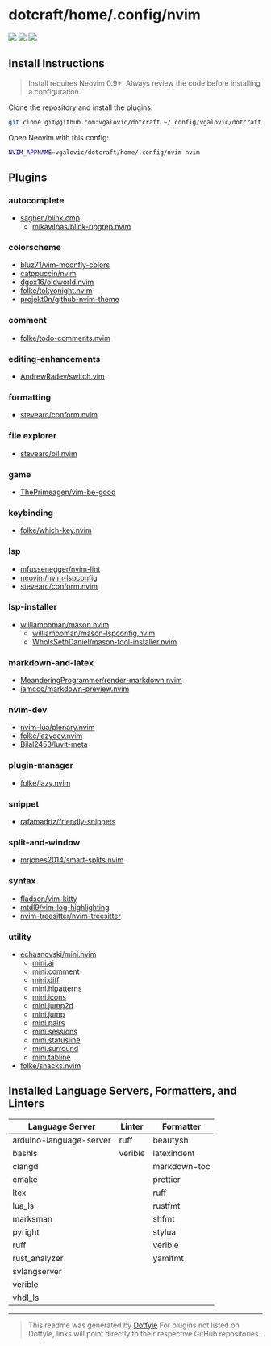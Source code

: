 # dotcraft/home/.config/nvim

<a href="https://dotfyle.com/vgalovic/dotcraft-home-config-nvim"><img src="https://dotfyle.com/vgalovic/dotcraft-home-config-nvim/badges/plugins?style=flat" /></a>
<a href="https://dotfyle.com/vgalovic/dotcraft-home-config-nvim"><img src="https://dotfyle.com/vgalovic/dotcraft-home-config-nvim/badges/leaderkey?style=flat" /></a>
<a href="https://dotfyle.com/vgalovic/dotcraft-home-config-nvim"><img src="https://dotfyle.com/vgalovic/dotcraft-home-config-nvim/badges/plugin-manager?style=flat" /></a>

## Install Instructions

> Install requires Neovim 0.9+. Always review the code before installing a configuration.

Clone the repository and install the plugins:

```sh
git clone git@github.com:vgalovic/dotcraft ~/.config/vgalovic/dotcraft
```

Open Neovim with this config:

```sh
NVIM_APPNAME=vgalovic/dotcraft/home/.config/nvim nvim
```

## Plugins

### autocomplete

- [saghen/blink.cmp](https://dotfyle.com/plugins/Saghen/blink.cmp)
  - [mikavilpas/blink-ripgrep.nvim](https://dotfyle.com/plugins/mikavilpas/blink-ripgrep.nvim)

### colorscheme

- [bluz71/vim-moonfly-colors](https://dotfyle.com/plugins/bluz71/vim-moonfly-colors)
- [catppuccin/nvim](https://dotfyle.com/plugins/catppuccin/nvim)
- [dgox16/oldworld.nvim](https://dotfyle.com/plugins/dgox16/oldworld.nvim)
- [folke/tokyonight.nvim](https://dotfyle.com/plugins/folke/tokyonight.nvim)
- [projekt0n/github-nvim-theme](https://dotfyle.com/plugins/projekt0n/github-nvim-theme)

### comment

- [folke/todo-comments.nvim](https://dotfyle.com/plugins/folke/todo-comments.nvim)

### editing-enhancements

- [AndrewRadev/switch.vim](https://github.com/AndrewRadev/switch.vim)

### formatting

- [stevearc/conform.nvim](https://dotfyle.com/plugins/stevearc/conform.nvim)

### file explorer

- [stevearc/oil.nvim](https://dotfyle.com/plugins/stevearc/oil.nvim)

### game

- [ThePrimeagen/vim-be-good](https://dotfyle.com/plugins/ThePrimeagen/vim-be-good)

### keybinding

- [folke/which-key.nvim](https://dotfyle.com/plugins/folke/which-key.nvim)

### lsp

- [mfussenegger/nvim-lint](https://dotfyle.com/plugins/mfussenegger/nvim-lint)
- [neovim/nvim-lspconfig](https://dotfyle.com/plugins/neovim/nvim-lspconfig)
- [stevearc/conform.nvim](https://dotfyle.com/plugins/stevearc/conform.nvim)

### lsp-installer

- [williamboman/mason.nvim](https://dotfyle.com/plugins/williamboman/mason.nvim)
  - [williamboman/mason-lspconfig.nvim](https://github.com/williamboman/mason-lspconfig.nvim)
  - [WhoIsSethDaniel/mason-tool-installer.nvim](https://github.com/WhoIsSethDaniel/mason-tool-installer.nvim)

### markdown-and-latex

- [MeanderingProgrammer/render-markdown.nvim](https://dotfyle.com/plugins/MeanderingProgrammer/render-markdown.nvim)
- [iamcco/markdown-preview.nvim](https://dotfyle.com/plugins/iamcco/markdown-preview.nvim)

### nvim-dev

- [nvim-lua/plenary.nvim](https://dotfyle.com/plugins/nvim-lua/plenary.nvim)
- [folke/lazydev.nvim](https://dotfyle.com/plugins/folke/lazydev.nvim)
- [Bilal2453/luvit-meta](https://github.com/Bilal2453/luvit-meta)

### plugin-manager

- [folke/lazy.nvim](https://dotfyle.com/plugins/folke/lazy.nvim)

### snippet

- [rafamadriz/friendly-snippets](https://dotfyle.com/plugins/rafamadriz/friendly-snippets)

### split-and-window

- [mrjones2014/smart-splits.nvim](https://dotfyle.com/plugins/mrjones2014/smart-splits.nvim)

### syntax

- [fladson/vim-kitty](https://github.com/fladson/vim-kitty)
- [mtdl9/vim-log-highlighting](https://github.com/mtdl9/vim-log-highlighting)
- [nvim-treesitter/nvim-treesitter](https://dotfyle.com/plugins/nvim-treesitter/nvim-treesitter)

### utility

- [echasnovski/mini.nvim](https://dotfyle.com/plugins/echasnovski/mini.nvim)
  - [mini.ai](https://dotfyle.com/plugins/echasnovski/mini.ai)
  - [mini.comment](https://dotfyle.com/plugins/echasnovski/mini.comment)
  - [mini.diff](https://dotfyle.com/plugins/echasnovski/mini.diff)
  - [mini.hipatterns](https://dotfyle.com/plugins/echasnovski/mini.hipatterns)
  - [mini.icons](https://dotfyle.com/plugins/echasnovski/mini.icons)
  - [mini.jump2d](https://dotfyle.com/plugins/echasnovski/mini.jump2d)
  - [mini.jump](https://dotfyle.com/plugins/echasnovski/mini.jump)
  - [mini.pairs](https://dotfyle.com/plugins/echasnovski/mini.pairs)
  - [mini.sessions](https://dotfyle.com/plugins/echasnovski/mini.sessions)
  - [mini.statusline](https://dotfyle.com/plugins/echasnovski/mini.statusline)
  - [mini.surround](https://dotfyle.com/plugins/echasnovski/mini.surround)
  - [mini.tabline](https://dotfyle.com/plugins/echasnovski/mini.tabline)
- [folke/snacks.nvim](https://dotfyle.com/plugins/folke/snacks.nvim)

## Installed Language Servers, Formatters, and Linters

| Language Server         | Linter  | Formatter    |
| ----------------------- | ------- | ------------ |
| arduino-language-server | ruff    | beautysh     |
| bashls                  | verible | latexindent  |
| clangd                  |         | markdown-toc |
| cmake                   |         | prettier     |
| ltex                    |         | ruff         |
| lua_ls                  |         | rustfmt      |
| marksman                |         | shfmt        |
| pyright                 |         | stylua       |
| ruff                    |         | verible      |
| rust_analyzer           |         | yamlfmt      |
| svlangserver            |         |              |
| verible                 |         |              |
| vhdl_ls                 |         |              |

---

> This readme was generated by [Dotfyle](https://dotfyle.com)
> For plugins not listed on Dotfyle, links will point directly to their respective GitHub repositories.
